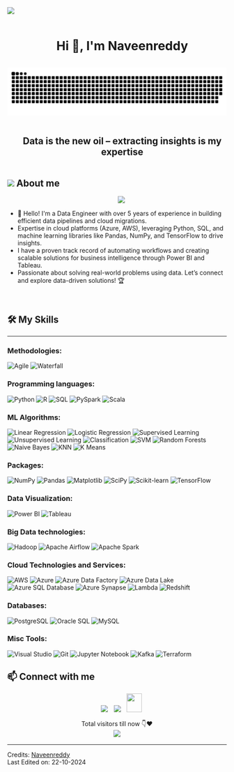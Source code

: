 <!--horizontal divider(gradiant)-->
<img src="https://user-images.githubusercontent.com/73097560/115834477-dbab4500-a447-11eb-908a-139a6edaec5c.gif">

<!--h1 without bottom border-->
<div id="user-content-toc">
  <ul align="center">
    <summary><h1 style="display: inline-block">Hi 👋, I'm Naveenreddy</h1></summary>
  </ul>
</div>

<!--- snake -->
<div align="center">
  <img src="https://github.com/Jashwanth0011/Jashwanth/blob/main/grid-snake.svg" alt="snake" /></a>
</div>

<!--h2 without bottom border-->
<div id="user-content-toc">
  <ul align="center">
    <summary><h2 style="display: inline-block">Data is the new oil – extracting insights is my expertise</h2></summary>
  </ul>
</div>

## <picture><img src = "https://github.com/7oSkaaa/7oSkaaa/blob/main/Images/about_me.gif?raw=true" width = 50px></picture> About me

<picture> <img align="right" src="https://github.com/7oSkaaa/7oSkaaa/blob/main/Images/Right_Side.gif?raw=true" width = 250px></picture>

<br>

- 👋 Hello! I'm a Data Engineer with over 5 years of experience in building efficient data pipelines and cloud migrations. 
- Expertise in cloud platforms (Azure, AWS), leveraging Python, SQL, and machine learning libraries like Pandas, NumPy, and TensorFlow to drive insights.
- I have a proven track record of automating workflows and creating scalable solutions for business intelligence through Power BI and Tableau.
- Passionate about solving real-world problems using data. Let’s connect and explore data-driven solutions! 🏆
  
<br>

## 🛠️ My Skills
-------------------
### Methodologies:
![Agile](https://img.shields.io/badge/-Agile-000)
![Waterfall](https://img.shields.io/badge/-Waterfall-000)

### Programming languages:
![Python](https://img.shields.io/badge/-Python-000?logo=Python)
![R](https://img.shields.io/badge/-R-000?logo=R)
![SQL](https://img.shields.io/badge/-SQL-000?logo=SQL)
![PySpark](https://img.shields.io/badge/-PySpark-000?logo=Apache-Spark)
![Scala](https://img.shields.io/badge/-Scala-000?logo=Scala)

### ML Algorithms:
![Linear Regression](https://img.shields.io/badge/-Linear%20Regression-000)
![Logistic Regression](https://img.shields.io/badge/-Logistic%20Regression-000)
![Supervised Learning](https://img.shields.io/badge/-Supervised%20Learning-000)
![Unsupervised Learning](https://img.shields.io/badge/-Unsupervised%20Learning-000)
![Classification](https://img.shields.io/badge/-Classification-000)
![SVM](https://img.shields.io/badge/-SVM-000)
![Random Forests](https://img.shields.io/badge/-Random%20Forests-000)
![Naive Bayes](https://img.shields.io/badge/-Naive%20Bayes-000)
![KNN](https://img.shields.io/badge/-KNN-000)
![K Means](https://img.shields.io/badge/-K%20Means-000)

### Packages:
![NumPy](https://img.shields.io/badge/-NumPy-000?logo=NumPy)
![Pandas](https://img.shields.io/badge/-Pandas-000?logo=Pandas)
![Matplotlib](https://img.shields.io/badge/-Matplotlib-000?logo=Matplotlib)
![SciPy](https://img.shields.io/badge/-SciPy-000?logo=SciPy)
![Scikit-learn](https://img.shields.io/badge/-Scikit--learn-000?logo=scikit-learn)
![TensorFlow](https://img.shields.io/badge/-TensorFlow-000?logo=TensorFlow)

### Data Visualization:
![Power BI](https://img.shields.io/badge/-Power%20BI-000?logo=Power-BI)
![Tableau](https://img.shields.io/badge/-Tableau-000?logo=Tableau)

### Big Data technologies:
![Hadoop](https://img.shields.io/badge/-Hadoop-000?logo=Apache-Hadoop)
![Apache Airflow](https://img.shields.io/badge/-Apache%20Airflow-000?logo=Apache-Airflow)
![Apache Spark](https://img.shields.io/badge/-Apache%20Spark-000?logo=Apache-Spark)

### Cloud Technologies and Services:
![AWS](https://img.shields.io/badge/-AWS-000?logo=Amazon-AWS)
![Azure](https://img.shields.io/badge/-Azure-000?logo=Microsoft-Azure)
![Azure Data Factory](https://img.shields.io/badge/-Azure%20Data%20Factory-000?logo=Microsoft-Azure)
![Azure Data Lake](https://img.shields.io/badge/-Azure%20Data%20Lake-000?logo=Microsoft-Azure)
![Azure SQL Database](https://img.shields.io/badge/-Azure%20SQL%20Database-000?logo=Microsoft-Azure)
![Azure Synapse](https://img.shields.io/badge/-Azure%20Synapse-000)
![Lambda](https://img.shields.io/badge/-Lambda-000?logo=AWS-Lambda)
![Redshift](https://img.shields.io/badge/-Redshift-000?logo=Amazon-Redshift)

### Databases:
![PostgreSQL](https://img.shields.io/badge/-PostgreSQL-000?logo=PostgreSQL)
![Oracle SQL](https://img.shields.io/badge/-Oracle%20SQL-000?logo=Oracle)
![MySQL](https://img.shields.io/badge/-MySQL-000?logo=MySQL)

### Misc Tools:
![Visual Studio](https://img.shields.io/badge/-Visual%20Studio-000?logo=Visual-Studio)
![Git](https://img.shields.io/badge/-Git-000?logo=Git)
![Jupyter Notebook](https://img.shields.io/badge/-Jupyter%20Notebook-000?logo=Jupyter)
![Kafka](https://img.shields.io/badge/-Kafka-000?logo=Apache-Kafka)
![Terraform](https://img.shields.io/badge/-Terraform-000)

## 📫 Connect with me
<p align="center">
 <div align="center" class="icons-social" style="margin-left: 10px;">
        <a target="_blank" href="https://www.linkedin.com/in/naveenreddy-n-8190a819b/">
            <img src="https://img.icons8.com/doodle/40/000000/linkedin--v2.png" style="margin-left: 10px;"></a>
        <a style="margin-left: 10px;" target="_blank" href="https://github.com/naveenly">
            <img src="https://img.icons8.com/doodle/40/000000/github--v1.png"></a>
        <a style="margin-left: 10px;" target="_blank" href="mailto:naveenly.7@gmail.com">
            <img src="https://img.icons8.com/doodle/2x/gmail-new.png" style=" width:35px; height:43px;"></a>
 </div>
</p>

<p align="center">
Total visitors till now 👇❤️<br>
<img src="https://profile-counter.glitch.me/naveenreddy/count.svg">
</p>

-------
Credits: [Naveenreddy](https://github.com/naveenly7)  
Last Edited on: 22-10-2024

